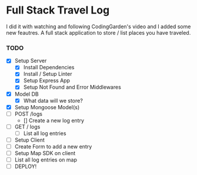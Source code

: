 # Full Stack Travel Log

I did it with watching and following CodingGarden's video and I added some new feautres.
A full stack application to store / list places you have traveled.

### TODO

* [x] Setup Server
    * [x] Install Dependencies
    * [x] Install / Setup Linter
    * [x] Setup Express App
    * [x] Setup Not Found and Error Middlewares
* [x] Model DB
    * [x] What data will we store?
* [x] Setup Mongoose Model(s)
* [ ] POST /logs
    * [] Create a new log entry
* [ ] GET / logs
    * [ ] List all log entries
* [ ] Setup Client
* [ ] Create Form to add a new entry
* [ ] Setup Map SDK on client
* [ ] List all log entries on map
* [ ] DEPLOY!
